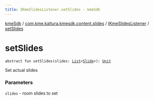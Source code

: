 ```yaml
---
title: IKmeSlidesListener.setSlides - kmeSdk
---
```


[kmeSdk](../../index.html) / [com.kme.kaltura.kmesdk.content.slides](../index.html) / [IKmeSlidesListener](index.html) / [setSlides](./set-slides.html)

# setSlides

`abstract fun setSlides(slides: `[`List`](https://kotlinlang.org/api/latest/jvm/stdlib/kotlin.collections/-list/index.html)`<`[`Slide`](../../com.kme.kaltura.kmesdk.ws.message.module/-kme-active-content-module-message/-active-content-payload/-slide/index.html)`>): `[`Unit`](https://kotlinlang.org/api/latest/jvm/stdlib/kotlin/-unit/index.html)

Set actual slides

### Parameters

`slides` - room slides to set